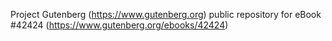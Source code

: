 Project Gutenberg (https://www.gutenberg.org) public repository for eBook #42424 (https://www.gutenberg.org/ebooks/42424)
